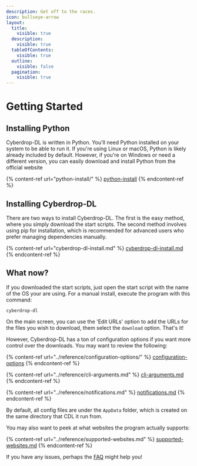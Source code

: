 ```yaml
---
description: Get off to the races.
icon: bullseye-arrow
layout:
  title:
    visible: true
  description:
    visible: true
  tableOfContents:
    visible: true
  outline:
    visible: false
  pagination:
    visible: true
---
```


# Getting Started

## Installing Python

Cyberdrop-DL is written in Python. You'll need Python installed on your system to be able to run it. If you're using Linux or macOS, Python is likely already included by default. However, if you're on Windows or need a different version, you can easily download and install Python from the official website

{% content-ref url="python-install/" %}
[python-install](python-install/)
{% endcontent-ref %}

## Installing Cyberdrop-DL</a>

There are two ways to install Cyberdrop-DL. The first is the easy method, where you simply download the start scripts. The second method involves using pip for installation, which is recommended for advanced users who prefer managing dependencies manually.

{% content-ref url="cyberdrop-dl-install.md" %}
[cyberdrop-dl-install.md](cyberdrop-dl-install.md)
{% endcontent-ref %}

## What now?</a>

If you downloaded the start scripts, just open the start script with the name of the OS your are using. For a manual install, execute the program with this command:

```shell
cyberdrop-dl
```

On the main screen, you can use the 'Edit URLs' option to add the URLs for the files you wish to download, them select the `download` option. That's it!

However, Cyberdrop-DL has a ton of configuration options if you want more control over the downloads. You may want to review the following:

{% content-ref url="../reference/configuration-options/" %}
[configuration-options](../reference/configuration-options/)
{% endcontent-ref %}

{% content-ref url="../reference/cli-arguments.md" %}
[cli-arguments.md](../reference/cli-arguments.md)
{% endcontent-ref %}

{% content-ref url="../reference/notifications.md" %}
[notifications.md](../reference/notifications.md)
{% endcontent-ref %}

By default, all config files are under the `AppData` folder, which is created on the same directory that CDL it run from.

You may also want to peek at what websites the program actually supports:

{% content-ref url="../reference/supported-websites.md" %}
[supported-websites.md](../reference/supported-websites.md)
{% endcontent-ref %}

If you have any issues, perhaps the [FAQ](../frequently-asked-questions.md) might help you!
